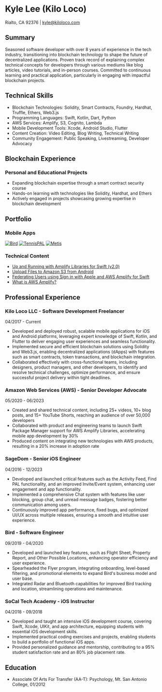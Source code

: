 # Kyle Lee (Kilo Loco)
Rialto, CA 92376 | kyle@kiloloco.com

## Summary
Seasoned software developer with over 8 years of experience in the tech industry, transitioning into blockchain technology to shape the future of decentralized applications. Proven track record of explaining complex technical concepts for developers through various mediums like blog articles, video tutorials, and in-person courses. Committed to continuous learning and practical application, particularly in engaging with impactful blockchain projects.

## Technical Skills
- Blockchain Technologies: Solidity, Smart Contracts, Foundry, Hardhat, Truffle, Ethers, Web3.js
- Programming Languages: Swift, Kotlin, Dart, Python
- AWS Services: Amplify, S3, Cognito, Lambda
- Mobile Development Tools: Xcode, Android Studio, Flutter
- Content Creation: Video Editing, Blog Writing, Technical Writing
- Community Engagement: Public Speaking, Livestreaming, Developer Advocacy

## Blockchain Experience
### Personal and Educational Projects
- Expanding blockchain expertise through a smart contract security course
- Hands-on learning with technologies like Solidity, Hardhat, and Ethers
- Actively engaged in projects showcasing growing expertise in blockchain development

## Portfolio

### Mobile Apps
[![Bird](https://is1-ssl.mzstatic.com/image/thumb/Purple211/v4/f7/21/09/f72109fa-db26-025d-8e60-dd8308789d2b/AppIcon-0-1x_U007emarketing-0-5-0-sRGB-85-220-0.png/150x0w.webp)](https://apps.apple.com/us/app/bird-ride-electric/id1260842311)
[![TennisPAL](https://is1-ssl.mzstatic.com/image/thumb/Purple116/v4/f9/6b/f0/f96bf00a-3112-88ed-133c-ba69e93eadde/AppIcon-0-1x_U007emarketing-0-4-0-85-220.png/150x0w.webp)](https://apps.apple.com/us/app/tennispal/id1119279287)
[![Metis](https://is1-ssl.mzstatic.com/image/thumb/Purple113/v4/ac/52/6c/ac526ce8-8fb8-dc35-4ff4-bdbf569e74bd/AppIcon-0-0-1x_U007emarketing-0-0-0-7-0-0-sRGB-0-0-0-GLES2_U002c0-512MB-85-220-0-0.png/150x0w.webp)](https://apps.apple.com/us/app/metis-collective/id1442135964)

### Technical Content
- [Up and Running with Amplify Libraries for Swift (v2.0)](https://youtu.be/L02LTw4r7O8?si=AkdxMgnH66fBfVed)
- [Upload Files to Amazon S3 from Android](https://www.kiloloco.com/articles/016-upload-files-to-amazon-s3-from-android/)
- [Federating Users using Sign in with Apple and AWS Amplify for Swift](https://aws.amazon.com/blogs/mobile/federating-users-using-sign-in-with-apple-and-aws-amplify-for-swift/)
- [What is AWS Amplify?](https://www.youtube.com/shorts/gobtP0OxG2I)

## Professional Experience
### Kilo Loco LLC - Software Development Freelancer
04/2017 - Current
- Developed and deployed robust, scalable mobile applications for iOS and Android platforms, leveraging expert knowledge of Swift, Kotlin, and Flutter to deliver engaging user experiences and seamless functionality.
- Implemented secure and efficient blockchain solutions using Solidity and Web3.js, enabling decentralized applications (dApps) with features such as smart contracts, token transactions, and blockchain integration.
- Collaborated effectively with cross-functional teams, including designers, product managers, and other developers, to identify and resolve technical challenges, optimize performance, and ensure successful project delivery within tight deadlines.

### Amazon Web Services (AWS) - Senior Developer Advocate
05/2020 - 06/2023
- Created and shared technical content, including 25+ videos, 10+ blog posts, and 15+ YouTube Shorts, reaching an audience of over 50,000 developers
- Collaborated with product and engineering teams to launch Swift Package Manager support for AWS Amplify Libraries, accelerating mobile app development by 30%
- Produced content on integrating new technologies with AWS products, resulting in a 20% increase in adoption rate

### SageDom - Senior iOS Engineer
04/2016 - 12/2023
- Developed and launched critical features such as the Activity Feed, Find PAL functionality, and an improved Invite/Event system, enhancing user engagement and app functionality.
- Implemented a comprehensive Chat system with features like user blocking, group chat, and unread message badges, fostering better communication among users.
- Continuously improved app performance, fixed bugs, and optimized UI/UX across multiple releases, ensuring a smooth and intuitive user experience.

### Bird - Software Engineer
09/2019 - 04/2020
- Developed and launched key features, such as Flight Sheet, Property Report, and Other Possible Locations, enhancing operator efficiency and user experience.
- Spearheaded the Flyer program, integrating onboarding, level-based filtering, and promotional elements to expand Bird's business model and user base.
- Integrated Radar and Bluetooth capabilities for improved Bird tracking and location, streamlining operations and maintenance.

### SoCal Tech Academy - iOS Instructor
04/2018 - 09/2018
- Developed and taught an intensive iOS development course, covering Swift, Xcode, UIKit, and app architecture, equipping students with essential iOS development skills.
- Implemented practical coding exercises and projects, enabling students to build a portfolio of functional iOS apps.
- Provided personalized guidance and mentorship, contributing to a 95% student satisfaction rate and an 80% job placement rate.

## Education
- Associate Of Arts For Transfer (AA-T): Psychology, Mt. San Antonio College, 01/2012
